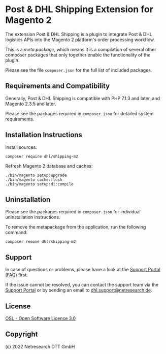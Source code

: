 Post & DHL Shipping Extension for Magento 2
===========================================

The extension Post & DHL Shipping is a plugin to integrate Post & DHL logistics APIs
into the Magento 2 platform's order processing workflow.

This is a *meta package*, which means it is a compilation of several other composer packages
that only together enable the functionality of the plugin.

Please see the file `composer.json` for the full list of included packages.

## Requirements and Compatibility

Generally, Post & DHL Shipping is compatible with PHP 7.1.3 and later, and Magento 2.3.5 and later.

Please see the packages required in `composer.json` for detailed system requirements.

## Installation Instructions

Install sources:

    composer require dhl/shipping-m2

Refresh Magento 2 database and caches:

    ./bin/magento setup:upgrade
    ./bin/magento cache:flush
    ./bin/magento setup:di:compile

## Uninstallation

Please see the packages required in `composer.json` for individual uninstallation instructions.

To remove the metapackage from the application, run the following command:
    
    composer remove dhl/shipping-m2

## Support

In case of questions or problems, please have a look at the
[Support Portal (FAQ)](http://dhl.support.netresearch.de/) first.

If the issue cannot be resolved, you can contact the support team via the
[Support Portal](http://dhl.support.netresearch.de/) or by sending an email
to <dhl.support@netresearch.de>.

## License

[OSL - Open Software Licence 3.0](http://opensource.org/licenses/osl-3.0.php)

## Copyright

(c) 2022 Netresearch DTT GmbH
